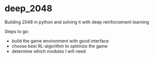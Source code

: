 # deep_2048
Building 2048 in python and solving it with deep reinforcement learning



Steps to go:
- build the game environment with good interface
- choose best RL-algorithm to optimize the game
- determine which modules I will need

